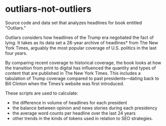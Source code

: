 # outliars-not-outliers
Source code and data set that analyzes headlines for book entitled "Outliars."

Outliars considers how headlines of the Trump era negotiated the fact of lying. It takes as its data set a 28-year 
archive of headlines* from The New York Times, arguably the most popular coverage of U.S. politics in the last four years. 

By comparing recent coverage to historical coverage, the book looks at how the transition from print to digital has influenced the quantity and types of content that are published in The New York Times. This includes a tabulation of Trump coverage compared to past presidents—dating back to Bill Clinton when the Times’s website was first introduced. 

These scripts are used to calculate:
<ul>
<li>the difference in volume of headlines for each president</li>
<li>the balance between opinion and news stories during each presidency</li>
<li>the average word counts per headline over the last 24 years</li>
<li>other trends in the kinds of tokens used in relation to SEO strategies.</li>
</ul>